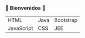 ### 🍂 Bienvenidos 🍁

<table>
  <tb>
    <tr>
      <td>HTML</td><td>Java</td><td>Bootstrap</td>
    </tr>
    <tr>
      <td>JavaScript</td><td>CSS</td><td>JEE</td>
    </tr>
  </tb>
</table>

<!--
**IgnacioMujica/IgnacioMujica** is a ✨ _special_ ✨ repository because its `README.md` (this file) appears on your GitHub profile.

Here are some ideas to get you started:

- 🔭 I’m currently working on ...
- 🌱 I’m currently learning ...
- 👯 I’m looking to collaborate on ...
- 🤔 I’m looking for help with ...
- 💬 Ask me about ...
- 📫 How to reach me: ...
- 😄 Pronouns: ...
- ⚡ Fun fact: ...
-->
